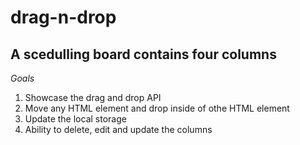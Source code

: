 # drag-n-drop

## A scedulling board contains four columns

_Goals_

1. Showcase the drag and drop API
2. Move any HTML element and drop inside of othe HTML element
3. Update the local storage
4. Ability to delete, edit and update the columns
